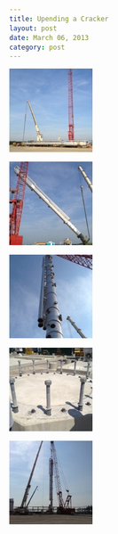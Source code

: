 ```yaml
---
title: Upending a Cracker
layout: post
date: March 06, 2013
category: post
---
```


<div class="gallery">
		<p><a href="/images/upending-cracker/full/IMG_16491.jpg"><img src="/images/upending-cracker/thumb/IMG_16491.jpg"/></a></p>
		<p><a href="/images/upending-cracker/full/IMG_1670.jpg"><img src="/images/upending-cracker/thumb/IMG_1670.jpg"/></a></p>
		<p><a href="/images/upending-cracker/full/IMG_1687.jpg"><img src="/images/upending-cracker/thumb/IMG_1687.jpg"/></a></p>
		<p><a href="/images/upending-cracker/full/IMG_1621.jpg"><img src="/images/upending-cracker/thumb/IMG_1621.jpg"/></a></p>
		<p><a href="/images/upending-cracker/full/IMG_1708.jpg"><img src="/images/upending-cracker/thumb/IMG_1708.jpg"/></a></p>
</div>

